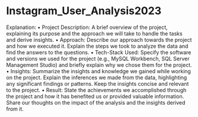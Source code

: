 # Instagram_User_Analysis2023

Explanation:
•	Project Description: A brief overview of the project, explaining its purpose and the approach
  we will take to handle the tasks and derive insights.
•	Approach: Describe our approach towards the project and how we executed it. 
  Explain the steps we took to analyze the data and find the answers to the questions.
•	Tech-Stack Used: Specify the software and versions we used for the project
  (e.g., MySQL Workbench, SQL Server Management Studio) and briefly explain why we chose them 
   for the project.
•	Insights: Summarize the insights and knowledge we gained while working on the project. 
  Explain the inferences we made from the data, highlighting any significant findings or patterns. Keep the insights concise and relevant to the project.
•	Result: State the achievements we accomplished through the project and how it has benefited us or provided valuable information. 
  Share our thoughts on the impact of the analysis and the insights derived from it.

